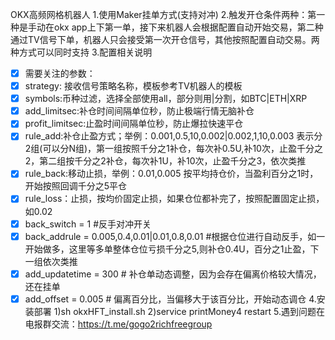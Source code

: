 OKX高频网格机器人
1.使用Maker挂单方式(支持对冲)
2.触发开仓条件两种：第一种是手动在okx app上下第一单，接下来机器人会根据配置自动开始交易，第二种通过TV信号下单，机器人只会接受第一次开仓信号，其他按照配置自动交易。两种方式可以同时支持
3.配置相关说明
- [x] 需要关注的参数：
- [x] strategy: 接收信号策略名称，模板参考TV机器人的模板
- [x] symbols:币种过滤，选择全部使用all，部分则用|分割，如BTC|ETH|XRP
- [x] add_limitsec:补仓时间间隔单位秒，防止极端行情无脑补仓
- [x] profit_limitsec:止盈时间间隔单位秒，防止爆拉快速平仓
- [x] rule_add:补仓止盈方式；举例：0.001,0.5,10,0.002|0.002,1,10,0.003 表示分2组(可以分N组)，第一组按照千分之1补仓，每次补0.5U,补10次，止盈千分之2，第二组按千分之2补仓，每次补1U，补10次，止盈千分之3，依次类推
- [x] rule_back:移动止损，举例：0.01,0.005 按平均持仓价，当盈利百分之1时，开始按照回调千分之5平仓
- [x] rule_loss：止损，按均价固定止损，如果仓位都补完了，按照配置固定止损，如0.02
- [x] back_switch = 1 #反手对冲开关
- [x] back_addrule = 0.005,0.4,0.01|0.01,0.8,0.01 #根据仓位进行自动反手，如一开始做多，这里等多单整体仓位亏损千分之5,则补仓0.4U，百分之1止盈，下一组依次类推
- [x] add_updatetime = 300 # 补仓单动态调整，因为会存在偏离价格较大情况，还在挂单
- [x] add_offset = 0.005 # 偏离百分比，当偏移大于该百分比，开始动态调仓
4.安装部署
1)sh okxHFT_install.sh
2)service printMoney4 restart
5.遇到问题在电报群交流：https://t.me/gogo2richfreegroup
